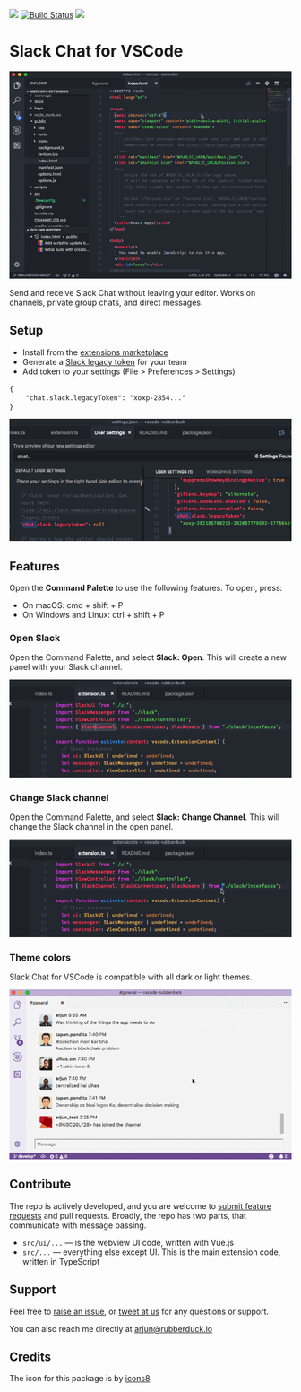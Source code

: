 [![](https://vsmarketplacebadge.apphb.com/version-short/karigari.chat.svg)](https://marketplace.visualstudio.com/items?itemName=karigari.chat)
[![Build Status](https://travis-ci.org/karigari/vscode-chat.svg?branch=master)](https://travis-ci.org/karigari/vscode-chat)
[![](https://img.shields.io/badge/join-slack-orange.svg)](https://join.slack.com/t/karigarihq/shared_invite/enQtMzM5NzQxNjQxNTA1LTM0ZDFhNWQ3YmEyYmExZTY1ODJmM2U3NzExM2E0YmQxODcxYTgwYzczOTVkOGY5ODk2MWE0MzE2ODliNGU1ZDc)

# Slack Chat for VSCode

![Demo gif](public/example.gif)

Send and receive Slack Chat without leaving your editor. Works on channels, private group chats, and direct messages.

## Setup

- Install from the [extensions marketplace](https://marketplace.visualstudio.com/items?itemName=karigari.chat)
- Generate a [Slack legacy token](https://api.slack.com/custom-integrations/legacy-tokens) for your team
- Add token to your settings (File > Preferences > Settings)

```
{
    "chat.slack.legacyToken": "xoxp-2854..."
}
```

![Settings](public/settings.png)

## Features

Open the **Command Palette** to use the following features. To open, press:

- On macOS: cmd + shift + P
- On Windows and Linux: ctrl + shift + P

### Open Slack

Open the Command Palette, and select **Slack: Open**. This will create a new panel with your Slack channel.

![Open command](public/open-command.gif)

### Change Slack channel

Open the Command Palette, and select **Slack: Change Channel**. This will change the Slack channel in the open panel.

![Channel command](public/channel-command.gif)

### Theme colors

Slack Chat for VSCode is compatible with all dark or light themes.

![Light theme](public/themes.gif)

## Contribute

The repo is actively developed, and you are welcome to [submit feature requests](https://github.com/karigari/vscode-chat/issues/new) and pull requests. Broadly, the repo has two parts, that communicate with message passing.

- `src/ui/...` — is the webview UI code, written with Vue.js
- `src/...` — everything else except UI. This is the main extension code, written in TypeScript

## Support

Feel free to [raise an issue](https://github.com/karigari/vscode-chat/issues), or [tweet at us](https://twitter.com/getrubberduck) for any questions or support.

You can also reach me directly at arjun@rubberduck.io

## Credits

The icon for this package is by [icons8](https://icons8.com).
